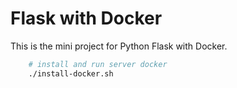 # Flask with Docker
This is the mini project for Python Flask with Docker.

```bash
    # install and run server docker
    ./install-docker.sh
```